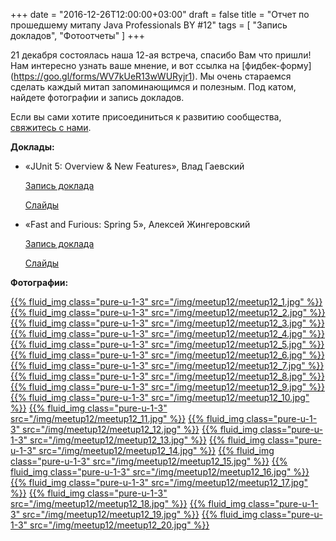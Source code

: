 +++
date = "2016-12-26T12:00:00+03:00"
draft = false
title = "Отчет по прошедшему митапу Java Professionals BY #12"
tags = [
    "Запись докладов",
    "Фотоотчеты"
]
+++

21 декабря состоялась наша 12-ая встреча, спасибо Вам что пришли! Нам интересно узнать ваше мнение, и вот ссылка на [фидбек-форму] (https://goo.gl/forms/WV7kUeR13wWURyjr1). Мы очень стараемся сделать каждый митап запоминающимся и полезным.
Под катом, найдете фотографии и запись докладов.

<!--more-->

Если вы сами хотите присоединиться к развитию сообщества, [свяжитесь с нами](http://jprof.by/contact/).

**Доклады:**

 * «JUnit 5: Overview & New Features», Влад Гаевский

     [Запись доклада](https://www.youtube.com/watch?v=0oNlagyXMPs)

     [Слайды](http://slides.com/kelstar/junit5)

 * «Fast and Furious: Spring 5», Алексей Жингеровский

     [Запись доклада](https://www.youtube.com/watch?v=yXtkY9K6dXw)

     [Слайды](http://www.slideshare.net/AliakseiZhynhiarousk/reactive-spring-framework-5)

**Фотографии:**

[{{% fluid_img class="pure-u-1-3" src="/img/meetup12/meetup12_1.jpg" %}}](/img/meetup12/meetup12_1.jpg)
[{{% fluid_img class="pure-u-1-3" src="/img/meetup12/meetup12_2.jpg" %}}](/img/meetup12/meetup12_2.jpg)
[{{% fluid_img class="pure-u-1-3" src="/img/meetup12/meetup12_3.jpg" %}}](/img/meetup12/meetup12_3.jpg)
[{{% fluid_img class="pure-u-1-3" src="/img/meetup12/meetup12_4.jpg" %}}](/img/meetup12/meetup12_4.jpg)
[{{% fluid_img class="pure-u-1-3" src="/img/meetup12/meetup12_5.jpg" %}}](/img/meetup12/meetup12_5.jpg)
[{{% fluid_img class="pure-u-1-3" src="/img/meetup12/meetup12_6.jpg" %}}](/img/meetup12/meetup12_6.jpg)
[{{% fluid_img class="pure-u-1-3" src="/img/meetup12/meetup12_7.jpg" %}}](/img/meetup12/meetup12_7.jpg)
[{{% fluid_img class="pure-u-1-3" src="/img/meetup12/meetup12_8.jpg" %}}](/img/meetup12/meetup12_8.jpg)
[{{% fluid_img class="pure-u-1-3" src="/img/meetup12/meetup12_9.jpg" %}}](/img/meetup12/meetup12_9.jpg)
[{{% fluid_img class="pure-u-1-3" src="/img/meetup12/meetup12_10.jpg" %}}](/img/meetup12/meetup12_10.jpg)
[{{% fluid_img class="pure-u-1-3" src="/img/meetup12/meetup12_11.jpg" %}}](/img/meetup12/meetup12_11.jpg)
[{{% fluid_img class="pure-u-1-3" src="/img/meetup12/meetup12_12.jpg" %}}](/img/meetup12/meetup12_12.jpg)
[{{% fluid_img class="pure-u-1-3" src="/img/meetup12/meetup12_13.jpg" %}}](/img/meetup12/meetup12_13.jpg)
[{{% fluid_img class="pure-u-1-3" src="/img/meetup12/meetup12_14.jpg" %}}](/img/meetup12/meetup12_14.jpg)
[{{% fluid_img class="pure-u-1-3" src="/img/meetup12/meetup12_15.jpg" %}}](/img/meetup12/meetup12_15.jpg)
[{{% fluid_img class="pure-u-1-3" src="/img/meetup12/meetup12_16.jpg" %}}](/img/meetup12/meetup12_16.jpg)
[{{% fluid_img class="pure-u-1-3" src="/img/meetup12/meetup12_17.jpg" %}}](/img/meetup12/meetup12_17.jpg)
[{{% fluid_img class="pure-u-1-3" src="/img/meetup12/meetup12_18.jpg" %}}](/img/meetup12/meetup12_18.jpg)
[{{% fluid_img class="pure-u-1-3" src="/img/meetup12/meetup12_19.jpg" %}}](/img/meetup12/meetup12_19.jpg)
[{{% fluid_img class="pure-u-1-3" src="/img/meetup12/meetup12_20.jpg" %}}](/img/meetup12/meetup12_20.jpg)
